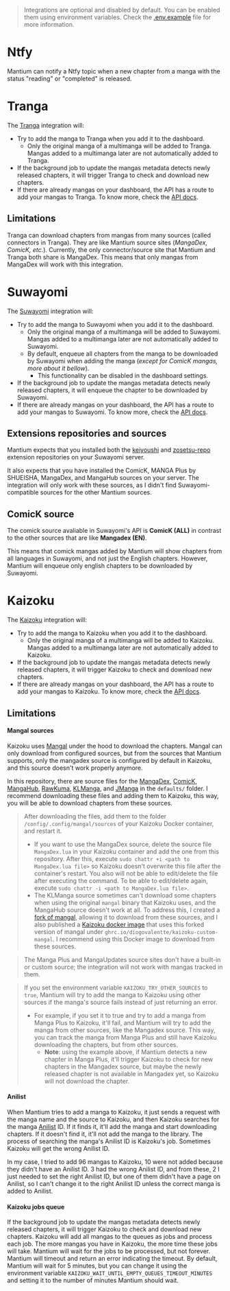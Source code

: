 > Integrations are optional and disabled by default. You can be enabled them using environment variables. Check the [.env.example](https://github.com/diogovalentte/mantium/blob/main/.env.example) file for more information.

# Ntfy

Mantium can notify a Ntfy topic when a new chapter from a manga with the status "reading" or "completed" is released.

# Tranga

The [Tranga](https://github.com/c9glax/tranga) integration will:

- Try to add the manga to Tranga when you add it to the dashboard.
  - Only the original manga of a multimanga will be added to Tranga. Mangas added to a multimanga later are not automatically added to Tranga.
- If the background job to update the mangas metadata detects newly released chapters, it will trigger Tranga to check and download new chapters.
- If there are already mangas on your dashboard, the API has a route to add your mangas to Tranga. To know more, check the [API docs](https://github.com/diogovalentte/mantium?tab=readme-ov-file#api).

## Limitations

Tranga can download chapters from mangas from many sources (called connectors in Tranga). They are like Mantium source sites (_MangaDex, ComicK, etc._). Currently, the only connector/source site that Mantium and Tranga both share is MangaDex. This means that only mangas from MangaDex will work with this integration.

# Suwayomi

The [Suwayomi](https://github.com/Suwayomi) integration will:

- Try to add the manga to Suwayomi when you add it to the dashboard.
  - Only the original manga of a multimanga will be added to Suwayomi. Mangas added to a multimanga later are not automatically added to Suwayomi.
  - By default, enqueue all chapters from the manga to be downloaded by Suwayomi when adding the manga (_except for ComicK mangas, more about it bellow_).
    - This functionality can be disabled in the dashboard settings.
- If the background job to update the mangas metadata detects newly released chapters, it will enqueue the chapter to be downloaded by Suwayomi.
- If there are already mangas on your dashboard, the API has a route to add your mangas to Suwayomi. To know more, check the [API docs](https://github.com/diogovalentte/mantium?tab=readme-ov-file#api).

## Extensions repositories and sources

Mantium expects that you installed both the [keiyoushi](https://github.com/keiyoushi/extensions) and [zosetsu-repo](https://github.com/zosetsu-repo/tachi-repo) extension repositories on your Suwayomi server.

It also expects that you have installed the ComicK, MANGA Plus by SHUEISHA, MangaDex, and MangaHub sources on your server. The integration will only work with these sources, as I didn't find Suwayomi-compatible sources for the other Mantium sources.

## ComicK source

The comick source avaliable in Suwayomi's API is **ComicK (ALL)** in contrast to the other sources that are like **Mangadex (EN)**.

This means that comick mangas added by Mantium will show chapters from all languages in Suwayomi, and not just the English chapters. However, Mantium will enqueue only english chapters to be downloaded by Suwayomi.

# Kaizoku

The [Kaizoku](https://github.com/oae/kaizoku) integration will:

- Try to add the manga to Kaizoku when you add it to the dashboard.
  - Only the original manga of a multimanga will be added to Kaizoku. Mangas added to a multimanga later are not automatically added to Kaizoku.
- If the background job to update the mangas metadata detects newly released chapters, it will trigger Kaizoku to check and download new chapters.
- If there are already mangas on your dashboard, the API has a route to add your mangas to Kaizoku. To know more, check the [API docs](https://github.com/diogovalentte/mantium?tab=readme-ov-file#api).

## Limitations

#### Mangal sources

Kaizoku uses [Mangal](https://github.com/metafates/mangal) under the hood to download the chapters. Mangal can only download from configured sources, but from the sources that Mantium supports, only the mangadex source is configured by default in Kaizoku, and this source doesn't work properly anymore.

In this repository, there are source files for the [MangaDex](https://github.com/diogovalentte/mantium/blob/main/defaults/MangaDex.lua), [ComicK](https://github.com/diogovalentte/mantium/blob/main/defaults/ComicK.lua), [MangaHub](https://github.com/diogovalentte/mantium/blob/main/defaults/MangaHub.lua), [RawKuma](https://github.com/diogovalentte/mantium/blob/main/defaults/RawKuma.lua), [KLManga](https://github.com/diogovalentte/mantium/blob/main/defaults/KLManga.lua), and [JManga](https://github.com/diogovalentte/mantium/blob/main/defaults/JManga.lua) in the `defaults/` folder. I recommend downloading these files and adding them to Kaizoku, this way, you will be able to download chapters from these sources.

> After downloading the files, add them to the folder `/config/.config/mangal/sources` of your Kaizoku Docker container, and restart it.
>
> - If you want to use the MangaDex source, delete the source file `MangaDex.lua` in your Kaizoku container and add the one from this repository. After this, execute `sudo chattr +i <path to MangaDex.lua file>` so Kaizoku doesn't overwrite this file after the container's restart. You also will not be able to edit/delete the file after executing the command. To be able to edit/delete again, execute `sudo chattr -i <path to MangaDex.lua file>`.
> - The KLManga source sometimes can't download some chapters when using the original `mangal` binary that Kaizoku uses, and the MangaHub source doesn't work at all. To address this, I created a [fork of mangal](https://github.com/diogovalentte/mangal), allowing it to download from these sources, and I also published a [Kaizoku docker image](https://github.com/diogovalentte/kaizoku-custom-mangal) that uses this forked version of mangal under `ghrc.io/diogovalentte/kaizoku-custom-mangal`. I recommend using this Docker image to download from these sources.

> The Manga Plus and MangaUpdates source sites don't have a built-in or custom source; the integration will not work with mangas tracked in them.

> If you set the environment variable `KAIZOKU_TRY_OTHER_SOURCES` to `true`, Mantium will try to add the manga to Kaizoku using other sources if the manga's source fails instead of just returning an error.
>
> - For example, if you set it to true and try to add a manga from Manga Plus to Kaizoku, it'll fail, and Mantium will try to add the manga from other sources, like the Mangadex source. This way, you can track the manga from Manga Plus and still have Kaizoku downloading the chapters, but from other sources.
>   - **Note**: using the example above, if Mantium detects a new chapter in Manga Plus, it'll trigger Kaizoku to check for new chapters in the Mangadex source, but maybe the newly released chapter is not available in Mangadex yet, so Kaizoku will not download the chapter.

#### Anilist

When Mantium tries to add a manga to Kaizoku, it just sends a request with the manga name and the source to Kaizoku, and then Kaizoku searches for the manga [Anilist](https://anilist.co/search/manga) ID. If it finds it, it'll add the manga and start downloading chapters. If it doesn't find it, it'll not add the manga to the library. The process of searching the manga's Anilist ID is Kaizoku's job. Sometimes Kaizoku will get the wrong Anilist ID.

In my case, I tried to add 96 mangas to Kaizoku, 10 were not added because they didn't have an Anilist ID. 3 had the wrong Anilist ID, and from these, 2 I just needed to set the right Anilist ID, but one of them didn't have a page on Anilist, so I can't change it to the right Anilist ID unless the correct manga is added to Anilist.

#### Kaizoku jobs queue

If the background job to update the mangas metadata detects newly released chapters, it will trigger Kaizoku to check and download new chapters. Kaizoku will add all mangas to the queues as jobs and process each job. The more mangas you have in Kaizoku, the more time these jobs will take. Mantium will wait for the jobs to be processed, but not forever. Mantium will timeout and return an error indicating the timeout. By default, Mantium will wait for 5 minutes, but you can change it using the environment variable `KAIZOKU_WAIT_UNTIL_EMPTY_QUEUES_TIMEOUT_MINUTES` and setting it to the number of minutes Mantium should wait.

